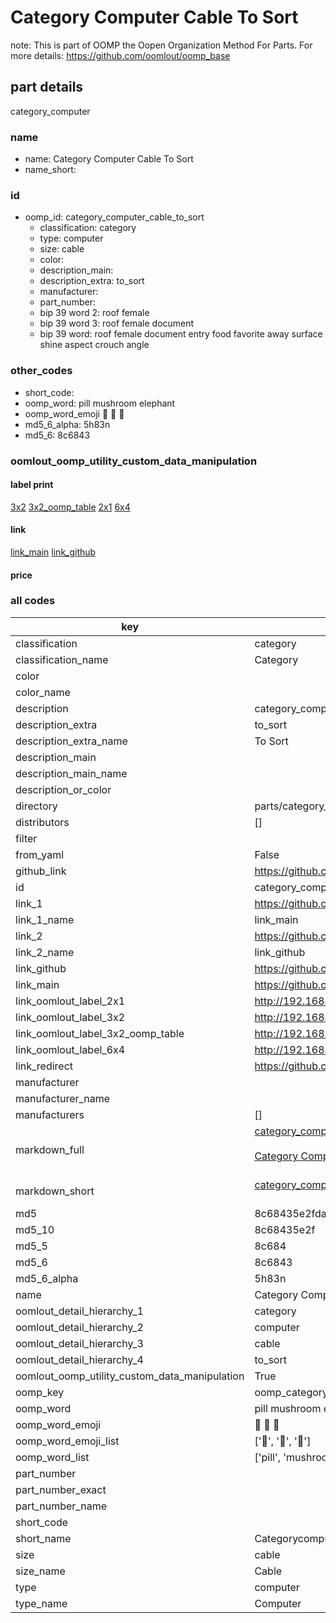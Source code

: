 # Category Computer Cable To Sort  

note: This is part of OOMP the Oopen Organization Method For Parts. For more details: https://github.com/oomlout/oomp_base

##  part details
  



category_computer



### name
* name: Category Computer Cable To Sort
* name_short: 
### id
* oomp_id: category_computer_cable_to_sort
  * classification: category
  * type: computer
  * size: cable
  * color: 
  * description_main: 
  * description_extra: to_sort
  * manufacturer: 
  * part_number: 
  * bip 39 word 2: roof female
  * bip 39 word 3: roof female document
  * bip 39 word: roof female document entry food favorite away surface shine aspect crouch angle

### other_codes
* short_code: 
* oomp_word: pill mushroom elephant
* oomp_word_emoji :pill: :mushroom: :elephant:
* md5_6_alpha: 5h83n
* md5_6: 8c6843






### oomlout_oomp_utility_custom_data_manipulation
#### label print
[3x2](http://192.168.1.245:1112/?label=oomp%205h83n)
[3x2_oomp_table](http://192.168.1.108:1112/?label=oomp%205h83n)
[2x1](http://192.168.1.242:1112/?label=oomp%205h83n)
[6x4](http://192.168.1.55:1112/?label=oomp%205h83n)    

#### link

[link_main](https://github.com/oomlout/oomlout_oomp_version_1_messy/tree/main/parts/category_computer_cable_to_sort) [link_github](https://github.com/oomlout/oomlout_oomp_version_1_messy/tree/main/parts/category_computer_cable_to_sort)                             

#### price







### all codes 
| key | value |  
| --- | --- |  
| classification | category |  
| classification_name | Category |  
| color |  |  
| color_name |  |  
| description | category_computer |  
| description_extra | to_sort |  
| description_extra_name | To Sort |  
| description_main |  |  
| description_main_name |  |  
| description_or_color |   |  
| directory | parts/category_computer_cable_to_sort |  
| distributors | [] |  
| filter |  |  
| from_yaml | False |  
| github_link | https://github.com/oomlout/oomlout_oomp_part_src/tree/main/parts/category_computer_cable_to_sort |  
| id | category_computer_cable_to_sort |  
| link_1 | https://github.com/oomlout/oomlout_oomp_version_1_messy/tree/main/parts/category_computer_cable_to_sort |  
| link_1_name | link_main |  
| link_2 | https://github.com/oomlout/oomlout_oomp_version_1_messy/tree/main/parts/category_computer_cable_to_sort |  
| link_2_name | link_github |  
| link_github | https://github.com/oomlout/oomlout_oomp_version_1_messy/tree/main/parts/category_computer_cable_to_sort |  
| link_main | https://github.com/oomlout/oomlout_oomp_version_1_messy/tree/main/parts/category_computer_cable_to_sort |  
| link_oomlout_label_2x1 | http://192.168.1.242:1112/?label=oomp%205h83n |  
| link_oomlout_label_3x2 | http://192.168.1.245:1112/?label=oomp%205h83n |  
| link_oomlout_label_3x2_oomp_table | http://192.168.1.108:1112/?label=oomp%205h83n |  
| link_oomlout_label_6x4 | http://192.168.1.55:1112/?label=oomp%205h83n |  
| link_redirect | https://github.com/oomlout/oomlout_oomp_version_1_messy/tree/main/parts/category_computer_cable_to_sort |  
| manufacturer |  |  
| manufacturer_name |  |  
| manufacturers | [] |  
| markdown_full | [category_computer_cable_to_sort](none)<br>[](none)<br>[Category Computer Cable To Sort](none)<br><br> |  
| markdown_short | [category_computer_cable_to_sort](none)<br><br> |  
| md5 | 8c68435e2fda220d502d64ba80d53ddd |  
| md5_10 | 8c68435e2f |  
| md5_5 | 8c684 |  
| md5_6 | 8c6843 |  
| md5_6_alpha | 5h83n |  
| name | Category Computer Cable To Sort |  
| oomlout_detail_hierarchy_1 | category |  
| oomlout_detail_hierarchy_2 | computer |  
| oomlout_detail_hierarchy_3 | cable |  
| oomlout_detail_hierarchy_4 | to_sort |  
| oomlout_oomp_utility_custom_data_manipulation | True |  
| oomp_key | oomp_category_computer_cable_to_sort |  
| oomp_word | pill mushroom elephant |  
| oomp_word_emoji | :pill: :mushroom: :elephant: |  
| oomp_word_emoji_list | [':pill:', ':mushroom:', ':elephant:'] |  
| oomp_word_list | ['pill', 'mushroom', 'elephant'] |  
| part_number |  |  
| part_number_exact |  |  
| part_number_name |  |  
| short_code |  |  
| short_name | Categorycomputer |  
| size | cable |  
| size_name | Cable |  
| type | computer |  
| type_name | Computer |  
